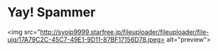 # Yay! Spammer
<img src="http://syojp9999.starfree.jp/fileuploader/fileuploader/file-ujq/17A79C2C-45C7-49E1-9D11-87BF17156D78.jpeg> alt="preview">

